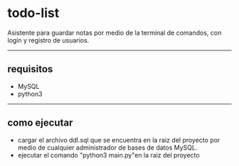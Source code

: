 # todo-list

Asistente para guardar notas por medio de la terminal de comandos, con login y registro de usuarios.

---

## requisitos

- MySQL
- python3

---

## como ejecutar

- cargar el archivo ddl.sql que se encuentra en la raiz del proyecto por medio de cualquier administrador de bases de datos MySQL.
- ejecutar el comando "python3 main.py"en la raiz del proyecto
